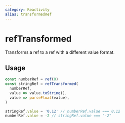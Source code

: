 ```yaml
---
category: Reactivity
alias: transformedRef
---
```


# refTransformed

Transforms a ref to a ref with a different value format.

## Usage

```js
const numberRef = ref(0)
const stringRef = refTransformed(
  numberRef,
  value => value.toString(),
  value => parseFloat(value),
)

stringRef.value = '0.12' // numberRef.value === 0.12
numberRef.value = -2 // stringRef.value === "-2"
```
